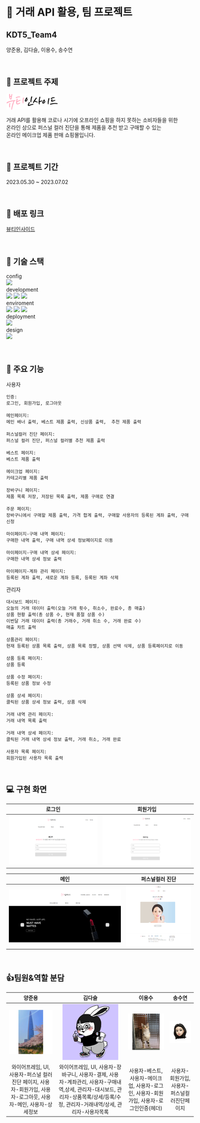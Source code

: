 # 🤝 거래 API 활용, 팀 프로젝트

## KDT5_Team4

양준용, 김다슬, 이용수, 송수연

<br>

## :bookmark_tabs: 프로젝트 주제

![image](https://github.com/YTTC-T/BeautyInside-resource/blob/main/img/logo-alt-2%202.png?raw=true)

거래 API를 활용해 코로나 시기에 오프라인 쇼핑을 하지 못하는 소비자들을 위한  
온라인 상으로 퍼스널 컬러 진단을 통해 제품을 추천 받고 구매할 수 있는  
온라인 메이크업 제품 판매 쇼핑몰입니다.

<br>

## 📆 프로젝트 기간

2023.05.30 ~ 2023.07.02

<br>

## 🔗 배포 링크

[뷰티인사이드](https://beautyinside.netlify.app/)

<br>

## 🔧 기술 스택

config  
<img src="https://img.shields.io/badge/npm-CB3837?style=flat&logo=npm&CB3837&logoColor=white"/></a>  
development  
<img src="https://img.shields.io/badge/react-61DAFB?style=flat&logo=react&logoColor=white"/></a>
<img src="https://img.shields.io/badge/typescript-3178C6?style=flat&logo=typescript&logoColor=white"/></a>
<img src="https://img.shields.io/badge/styledcomponents-DB7093?style=flat&logo=styledcomponents&logoColor=white"/></a>  
enviroment  
<img src="https://img.shields.io/badge/github-181717?style=flat&logo=github&logoColor=white"/></a>
<img src="https://img.shields.io/badge/git-F05032?style=flat&logo=git&logoColor=white"/></a>
<img src="https://img.shields.io/badge/visualstudiocode-007ACC?style=flat&logo=visualstudiocode&logoColor=white"/></a>  
deployment  
<img src="https://img.shields.io/badge/netlify-00C7B7?style=flat&logo=netlify&logoColor=white"/></a>  
design  
<img src="https://img.shields.io/badge/figma-F24E1E?style=flat&logo=figma&logoColor=white"/></a>

<br>

## 📁 주요 기능

사용자

```
인증:
로그인, 회원가입, 로그아웃

메인페이지:
메인 배너 출력, 베스트 제품 출력, 신상품 출력,  추천 제품 출력

퍼스널컬러 진단 페이지:
퍼스널 컬러 진단, 퍼스널 컬러별 추천 제품 출력

베스트 페이지:
베스트 제품 출력

메이크업 페이지:
카테고리별 제품 출력

장바구니 페이지:
제품 목록 저장, 저장된 목록 출력, 제품 구매로 연결

주문 페이지:
장바구니에서 구매할 제품 출력, 가격 합계 출력, 구매할 사용자의 등록된 계좌 출력, 구매 신청

마이페이지-구매 내역 페이지:
구매한 내역 출력, 구매 내역 상세 정보페이지로 이동

마이페이지-구매 내역 상세 페이지:
구매한 내역 상세 정보 출력

마이페이지-계좌 관리 페이지:
등록된 계좌 출력, 새로운 계좌 등록, 등록된 계좌 삭제
```

관리자

```
대시보드 페이지:
오늘의 거래 데이터 출력(오늘 거래 횟수, 취소수, 완료수, 총 매출)
상품 현황 출력(총 상품 수, 현재 품절 상품 수)
이번달 거래 데이터 출력(총 거래수, 거래 취소 수, 거래 완료 수)
매출 차트 출력

상품관리 페이지:
현재 등록된 상품 목록 출력, 상품 목록 정렬, 상품 선택 삭제, 상품 등록페이지로 이동

상품 등록 페이지:
상품 등록

상품 수정 페이지:
등록된 상품 정보 수정

상품 상세 페이지:
클릭된 상품 상세 정보 출력, 상품 삭제

거래 내역 관리 페이지:
거래 내역 목록 출력

거래 내역 상세 페이지:
클릭된 거래 내역 상세 정보 출력, 거래 취소, 거래 완료

사용자 목록 페이지:
회원가입된 사용자 목록 출력
```

<br>

## 💻 구현 화면

| 로그인                                                                                             | 회원가입                                                                                           |
| -------------------------------------------------------------------------------------------------- | -------------------------------------------------------------------------------------------------- |
| ![image](https://github.com/YTTC-T/BeautyInside-resource/blob/main/img/client_signin.png?raw=true) | ![image](https://github.com/YTTC-T/BeautyInside-resource/blob/main/img/client_signup.png?raw=true) |

| 메인                                                                                                | 퍼스널컬러 진단                                                                                      |
| --------------------------------------------------------------------------------------------------- | ---------------------------------------------------------------------------------------------------- |
| ![image](https://github.com/YTTC-T/BeautyInside-resource/blob/main/img/client_main_re.png?raw=true) | ![image](https://github.com/YTTC-T/BeautyInside-resource/blob/main/img/client_personal.png?raw=true) |

<br>

## 👍팀원&역할 분담

|                                                      양준용                                                      |                                                                                     김다슬                                                                                      |                                             이용수                                              |                                             송수연                                              |
| :--------------------------------------------------------------------------------------------------------------: | :-----------------------------------------------------------------------------------------------------------------------------------------------------------------------------: | :---------------------------------------------------------------------------------------------: | :---------------------------------------------------------------------------------------------: |
|        ![image](https://github.com/YTTC-T/BeautyInside-resource/blob/main/prof/junyoung_re.png?raw=true)         |                                         ![image](https://github.com/YTTC-T/BeautyInside-resource/blob/main/prof/daseul_re.png?raw=true)                                         | ![image](https://github.com/YTTC-T/BeautyInside-resource/blob/main/prof/yongsu_re.png?raw=true) | ![image](https://github.com/YTTC-T/BeautyInside-resource/blob/main/prof/suyeon_re.png?raw=true) |
| 와이어프레임, UI, 사용자-퍼스널 컬러 진단 페이지, 사용자-회원가입, 사용자-로그아웃, 사용자-메인, 사용자-상세정보 | 와이어프레임, UI, 사용자-장바구니, 사용자-결제, 사용자-계좌관리, 사용자-구매내역,상세, 관리자-대시보드, 관리자-상품목록/상세/등록/수정, 관리자-거래내역/상세, 관리자-사용자목록 |     사용자-베스트, 사용자-메이크업, 사용자-로그인, 사용자-회원가입, 사용자-로그인인증(헤더)     |                          사용자-회원가입, 사용자-퍼스널컬러진단페이지                           |
